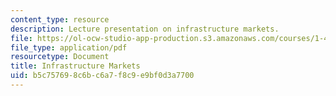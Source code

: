 ```yaml
---
content_type: resource
description: Lecture presentation on infrastructure markets.
file: https://ol-ocw-studio-app-production.s3.amazonaws.com/courses/1-463j-the-impact-of-globalization-on-the-built-environment-fall-2009/b5c757698c6bc6a7f8c9e9bf0d3a7700_MIT1_463JF09_lec07.pdf
file_type: application/pdf
resourcetype: Document
title: Infrastructure Markets
uid: b5c75769-8c6b-c6a7-f8c9-e9bf0d3a7700
---
```

